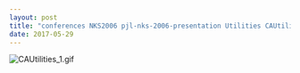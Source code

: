 ```yaml
---
layout: post
title: "conferences NKS2006 pjl-nks-2006-presentation Utilities CAUtilities.nb"
date: 2017-05-29
---
```


![CAUtilities_1.gif](../../../assets/2017/05/29/CAUtilities-500px/CAUtilities_1.gif)


